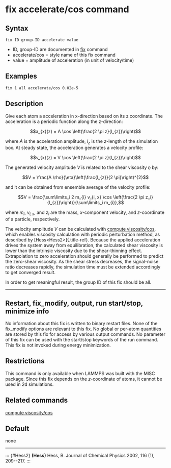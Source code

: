 # fix accelerate/cos command

## Syntax

``` LAMMPS
fix ID group-ID accelerate value
```

-   ID, group-ID are documented in [fix](fix) command
-   accelerate/cos = style name of this fix command
-   value = amplitude of acceleration (in unit of velocity/time)

## Examples

``` LAMMPS
fix 1 all accelerate/cos 0.02e-5
```

## Description

Give each atom a acceleration in x-direction based on its z coordinate.
The acceleration is a periodic function along the z-direction:

$$a_{x}(z) = A \cos \left(\frac{2 \pi z}{l_{z}}\right)$$

where $A$ is the acceleration amplitude, $l_z$ is the $z$-length of the
simulation box. At steady state, the acceleration generates a velocity
profile:

$$v_{x}(z) = V \cos \left(\frac{2 \pi z}{l_{z}}\right)$$

The generated velocity amplitude $V$ is related to the shear viscosity
$\eta$ by:

$$V = \frac{A \rho}{\eta}\left(\frac{l_{z}}{2 \pi}\right)^{2}$$

and it can be obtained from ensemble average of the velocity profile:

$$V = \frac{\sum\limits_i 2 m_{i} v_{i, x} \cos \left(\frac{2 \pi z_i}{l_{z}}\right)}{\sum\limits_i m_{i}},$$

where $m_i$, $v_{i,x}$, and $z_i$ are the mass, $x$-component velocity,
and $z$-coordinate of a particle, respectively.

The velocity amplitude $V$ can be calculated with [compute
viscosity/cos](compute_viscosity_cos), which enables viscosity
calculation with periodic perturbation method, as described by
[Hess\<Hess2\>]{.title-ref}. Because the applied acceleration drives the
system away from equilibration, the calculated shear viscosity is lower
than the intrinsic viscosity due to the shear-thinning effect.
Extrapolation to zero acceleration should generally be performed to
predict the zero-shear viscosity. As the shear stress decreases, the
signal-noise ratio decreases rapidly, the simulation time must be
extended accordingly to get converged result.

In order to get meaningful result, the group ID of this fix should be
all.

------------------------------------------------------------------------

## Restart, fix_modify, output, run start/stop, minimize info

No information about this fix is written to binary restart files. None
of the fix_modify options are relevant to this fix. No global or
per-atom quantities are stored by this fix for access by various output
commands. No parameter of this fix can be used with the start/stop
keywords of the run command. This fix is not invoked during energy
minimization.

## Restrictions

This command is only available when LAMMPS was built with the MISC
package. Since this fix depends on the $z$-coordinate of atoms, it
cannot be used in 2d simulations.

## Related commands

[compute viscosity/cos](compute_viscosity_cos)

## Default

none

------------------------------------------------------------------------

::: {#Hess2}
**(Hess)** Hess, B. Journal of Chemical Physics 2002, 116 (1),
209\--217.
:::
